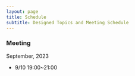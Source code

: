 ```yaml
---
layout: page
title: Schedule
subtitle: Designed Topics and Meeting Schedule
---
```


### Meeting
September, 2023
- 9/10 19:00~21:00  
